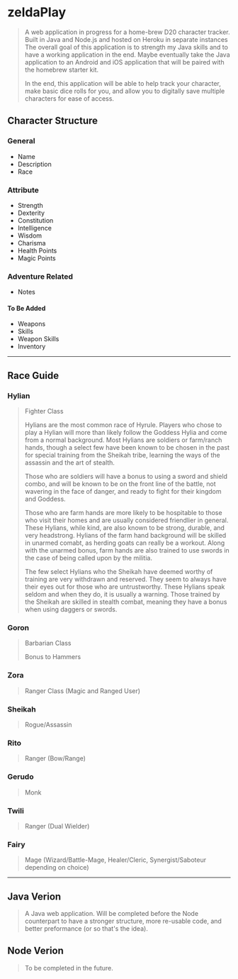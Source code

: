 # zeldaPlay
>A web application in progress for a home-brew D20 character tracker. Built in Java and Node.js and hosted on Heroku in separate instances
>The overall goal of this application is to strength my Java skills and to have a working application in the end. Maybe eventually take the Java application to an Android and iOS application that will be paired with the homebrew starter kit.
>
>In the end, this application will be able to help track your character, make basic dice rolls for you, and allow you to digitally save multiple characters for ease of access.

## Character Structure
### General 
* Name
* Description
* Race
### Attribute
* Strength
* Dexterity
* Constitution
* Intelligence
* Wisdom
* Charisma
* Health Points
* Magic Points
### Adventure Related
* Notes
#### To Be Added
* Weapons
* Skills
* Weapon Skills
* Inventory
---
## Race Guide
### Hylian
> Fighter Class
> 
> Hylians are the most common race of Hyrule. Players who chose to play a Hylian will more than likely follow the Goddess Hylia and come from a normal background. Most Hylians are soldiers or farm/ranch hands, though a select few have been known to be chosen in the past for special training from the Sheikah tribe, learning the ways of the assassin and the art of stealth. 
>
> Those who are soldiers will have a bonus to using a sword and shield combo, and will be known to be on the front line of the battle, not wavering in the face of danger, and ready to fight for their kingdom and Goddess. 
>
> Those who are farm hands are more likely to be hospitable to those who visit their homes and are usually considered friendlier in general. These Hylians, while kind, are also known to be strong, durable, and very headstrong. Hylians of the farm hand background will be skilled in unarmed comabt, as herding goats can really be a workout. Along with the unarmed bonus, farm hands are also trained to use swords in the case of being called upon by the militia.
>
> The few select Hylians who the Sheikah have deemed worthy of training are very withdrawn and reserved. They seem to always have their eyes out for those who are untrustworthy. These Hylians speak seldom and when they do, it is usually a warning. Those trained by the Sheikah are skilled in stealth combat, meaning they have a bonus when using daggers or swords.
### Goron
> Barbarian Class
> 
> Bonus to Hammers
### Zora
> Ranger Class (Magic and Ranged User)
### Sheikah
> Rogue/Assassin
>
>
### Rito
> Ranger (Bow/Range)
>
>
### Gerudo
> Monk 
>
>
### Twili
> Ranger (Dual Wielder)
>
>
### Fairy
> Mage (Wizard/Battle-Mage, Healer/Cleric, Synergist/Saboteur depending on choice)
>
>
---
## Java Verion
>A Java web application. Will be completed before the Node counterpart to have a stronger structure, more re-usable code, and better preformance (or so that's the idea).

## Node Verion
>To be completed in the future.

